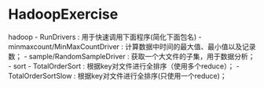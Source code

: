 # HadoopExercise


hadoop
	- RunDrivers : 用于快速调用下面程序(简化下面包名)
	- minmaxcount/MinMaxCountDriver : 计算数据中时间的最大值、最小值以及记录数；
	- sample/RandomSampleDriver : 获取一个大文件的子集，用于数据分析；
	- sort
		- TotalOrderSort : 根据key对文件进行全排序（使用多个reduce）；
		- TotalOrderSortSlow : 根据key对文件进行全排序(只使用一个reduce)；
		